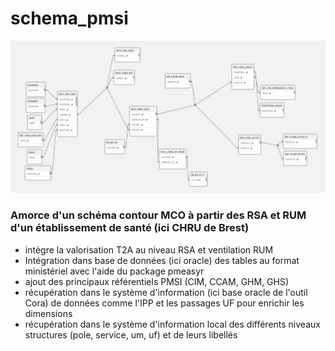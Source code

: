 # schema_pmsi

![img](schema_synthetique.PNG)


### Amorce d'un schéma contour MCO à partir des RSA et RUM d'un établissement de santé (ici CHRU de Brest)

- intègre la valorisation T2A au niveau RSA et ventilation RUM
- Intégration dans base de données (ici oracle) des tables au format ministériel avec l'aide du package pmeasyr
- ajout des principaux référentiels PMSI (CIM, CCAM, GHM, GHS)
- récupération dans le système d'information (ici base oracle de l'outil Cora) de données comme l'IPP et les passages UF pour enrichir les dimensions
- récupération dans le système d'information local des différents niveaux structures (pole, service, um, uf) et de leurs libellés 
